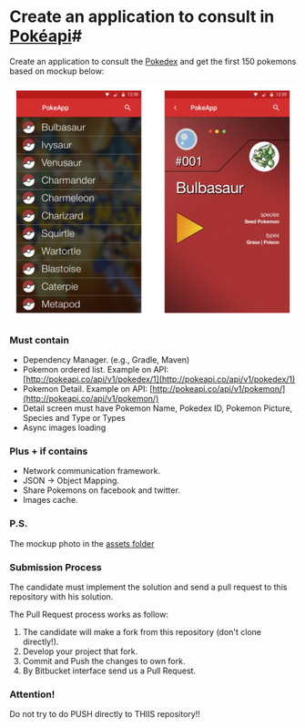# Create an application to consult in [Pokéapi](http://pokeapi.co/)#

Create an application to consult the [Pokedex](http://pokeapi.co/api/v1/pokedex/1/) and get the first 150 pokemons based on mockup below:


![mockup.png](https://raw.githubusercontent.com/Slideworks/challenge-android/master/assets/mockup.png)

### **Must contain** ###

* Dependency Manager. (e.g., Gradle, Maven)
* Pokemon ordered list. Example on API: [http://pokeapi.co/api/v1/pokedex/1](http://pokeapi.co/api/v1/pokedex/1)
* Pokemon Detail. Example on API: [http://pokeapi.co/api/v1/pokemon/](http://pokeapi.co/api/v1/pokemon/)
* Detail screen must have Pokemon Name, Pokedex ID, Pokemon Picture, Species and Type or Types
* Async images loading

### **Plus + if contains** ###

* Network communication framework.
* JSON -> Object Mapping.
* Share Pokemons on facebook and twitter.
* Images cache.

### **P.S.** ###

The mockup photo in the [assets folder](https://github.com/Slideworks/challenge-android/tree/master/assets)

### **Submission Process** ###
The candidate must implement the solution and send a pull request to this repository with his solution.

The Pull Request process works as follow:

1. The candidate will make a fork from this repository (don't clone directly!).
2. Develop your project that fork.
3. Commit and Push the changes to own fork.
4. By Bitbucket interface send us a Pull Request.

### **Attention!** ###
Do not try to do PUSH directly to THIIS repository!!